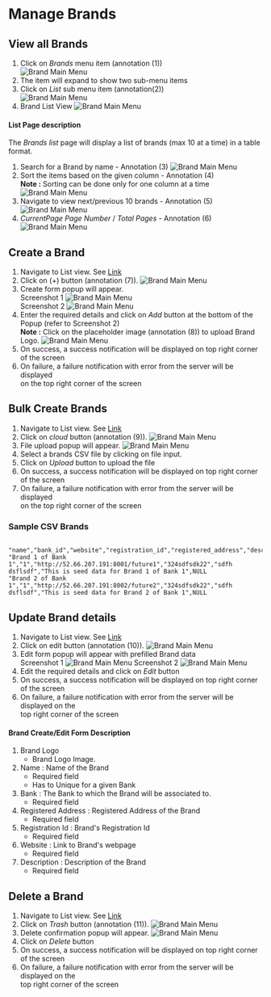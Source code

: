 # Manage Brands

## View all Brands
1. Click on _Brands_ menu item (annotation (1))  
![Brand Main Menu](/documentation/images/admin/brands/viewall1.png)
2. The item will expand to show two sub-menu items
3. Click on _List_ sub menu item (annotation(2))  
![Brand Main Menu](/documentation/images/admin/brands/viewall2.png)
4. Brand List View
![Brand Main Menu](/documentation/images/admin/brands/listview1.png)

#### List Page description

The _Brands list_ page will display a list of brands (max 10 at a time) in a table format.

1. Search for a Brand by name  - Annotation (3)
![Brand Main Menu](/documentation/images/admin/brands/listview2.png)
2. Sort the items based on the given column - Annotation (4)  
**Note :** Sorting can be done only for one column at a time
![Brand Main Menu](/documentation/images/admin/brands/listview3.png)
3. Navigate to view next/previous 10 brands - Annotation (5)
![Brand Main Menu](/documentation/images/admin/brands/listview4.png)
4. _CurrentPage Page Number_ / _Total Pages_ - Annotation (6)
![Brand Main Menu](/documentation/images/admin/brands/listview5.png)

## Create a Brand

1. Navigate to List view. See [Link](#view-all-brands)
2. Click on (+) button (annotation (7)).
![Brand Main Menu](/documentation/images/admin/brands/createview1.png)
3. Create form popup will appear.  
Screenshot 1
![Brand Main Menu](/documentation/images/admin/brands/createview2.png)  
Screenshot 2
![Brand Main Menu](/documentation/images/admin/brands/createview3.png)
4. Enter the required details and click on _Add_ button at the bottom of the Popup (refer to Screenshot 2)  
**Note :** Click on the placeholder image (annotation (8)) to upload Brand Logo.
![Brand Main Menu](/documentation/images/admin/brands/createview4.png)
5. On success, a success notification will be displayed on top right corner of the screen
6. On failure, a failure notification with error from the server will be displayed  
on the top right corner of the screen

## Bulk Create Brands

1. Navigate to List view. See [Link](#view-all-brands)
2. Click on _cloud_ button (annotation (9)).
![Brand Main Menu](/documentation/images/admin/brands/bulkcreateview1.png)
3. File upload popup will appear.
![Brand Main Menu](/documentation/images/admin/brands/bulkcreateview2.png)
3. Select a brands CSV file by clicking on file input.
4. Click on _Upload_ button to upload the file
5. On success, a success notification will be displayed on top right corner of the screen
6. On failure, a failure notification with error from the server will be displayed  
on the top right corner of the screen

### Sample CSV Brands

```

"name","bank_id","website","registration_id","registered_address","description","logo"
"Brand 1 of Bank 1","1","http://52.66.207.191:8001/future1","324sdfsdk22","sdfh dsflsdf","This is seed data for Brand 1 of Bank 1",NULL
"Brand 2 of Bank 1","1","http://52.66.207.191:8002/future2","324sdfsdk22","sdfh dsflsdf","This is seed data for Brand 2 of Bank 1",NULL

```


## Update Brand details

1. Navigate to List view. See [Link](#view-all-brands)
2. Click on edit button (annotation (10)).
![Brand Main Menu](/documentation/images/admin/brands/updateview1.png)
3. Edit form popup will appear with prefilled Brand data  
Screenshot 1
![Brand Main Menu](/documentation/images/admin/brands/updateview2.png)
Screenshot 2
![Brand Main Menu](/documentation/images/admin/brands/updateview3.png)
4. Edit the required details and click on _Edit_ button
5. On success, a success notification will be displayed on top right corner of the screen
6. On failure, a failure notification with error from the server will be displayed on the  
top right corner of the screen

#### Brand Create/Edit Form Description

1. Brand Logo
	- Brand Logo Image.
2. Name : Name of the Brand
	- Required field
	- Has to Unique for a given Bank
3. Bank : The Bank to which the Brand will be associated to.
	- Required field
4. Registered Address : Registered Address of the Brand
	- Required field
5. Registration Id : Brand's Registration Id
	- Required field
6. Website : Link to Brand's webpage
	- Required field
7. Description : Description of the Brand
	- Required field


## Delete a Brand

1. Navigate to List view. See [Link](#view-all-brands)
2. Click on _Trash_ button (annotation (11)).
![Brand Main Menu](/documentation/images/admin/brands/deleteview1.png)
3. Delete confirmation popup will appear.
![Brand Main Menu](/documentation/images/admin/brands/deleteview2.png)
4. Click on _Delete_ button
5. On success, a success notification will be displayed on top right corner of the screen
6. On failure, a failure notification with error from the server will be displayed on the  
top right corner of the screen

